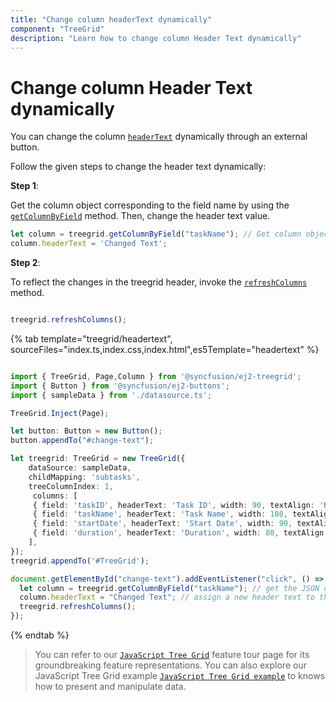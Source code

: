 ```yaml
---
title: "Change column headerText dynamically"
component: "TreeGrid"
description: "Learn how to change column Header Text dynamically"
---
```


# Change column Header Text dynamically

You can change the column [`headerText`](../../api/treegrid/column/#headertext) dynamically through an external button.

Follow the given steps to change the header text dynamically:

**Step 1**:

Get the column object corresponding to the field name by using the [`getColumnByField`](../../api/treegrid/#getcolumnbyfield) method.
Then, change the header text value.

```typescript
let column = treegrid.getColumnByField("taskName"); // Get column object.
column.headerText = 'Changed Text';

```

**Step 2**:

To reflect the changes in the treegrid header, invoke the [`refreshColumns`](../../api/treegrid/#refreshcolumns) method.

```typescript

treegrid.refreshColumns();

```

{% tab template="treegrid/headertext", sourceFiles="index.ts,index.css,index.html",es5Template="headertext" %}

```typescript

import { TreeGrid, Page,Column } from '@syncfusion/ej2-treegrid';
import { Button } from '@syncfusion/ej2-buttons';
import { sampleData } from './datasource.ts';

TreeGrid.Inject(Page);

let button: Button = new Button();
button.appendTo("#change-text");

let treegrid: TreeGrid = new TreeGrid({
    dataSource: sampleData,
    childMapping: 'subtasks',
    treeColumnIndex: 1,
     columns: [
     { field: 'taskID', headerText: 'Task ID', width: 90, textAlign: 'Right' },
     { field: 'taskName', headerText: 'Task Name', width: 180, textAlign: 'Left' },
     { field: 'startDate', headerText: 'Start Date', width: 90, textAlign: 'Right', type: 'date', format: 'yMd'},
     { field: 'duration', headerText: 'Duration', width: 80, textAlign: 'Right' }
    ],
});
treegrid.appendTo('#TreeGrid');

document.getElementById("change-text").addEventListener("click", () => {
  let column = treegrid.getColumnByField("taskName"); // get the JSON object of the column corresponding to the field name.
  column.headerText = "Changed Text"; // assign a new header text to the column.
  treegrid.refreshColumns();
});

```

{% endtab %}

> You can refer to our [`JavaScript Tree Grid`](https://www.syncfusion.com/javascript-ui-controls/js-tree-grid) feature tour page for its groundbreaking feature representations. You can also explore our JavaScript Tree Grid example [`JavaScript Tree Grid example`](https://ej2.syncfusion.com/demos/#/material/tree-grid/treegrid-overview.html) to knows how to present and manipulate data.